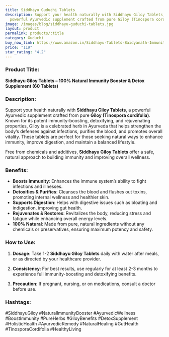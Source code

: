 ```yaml
---
title: Siddhayu Guduchi Tablets
description: Support your health naturally with Siddhayu Giloy Tablets, a
  powerful Ayurvedic supplement crafted from pure Giloy (Tinospora cordifolia).
image: /images/blog/siddhayu-guduchi-tablets.jpg
layout: product
permalink: products/:title
category: Guduchi
buy_now_link: https://www.amazon.in/Siddhayu-Tablets-Baidyanath-Immunity-Purification/dp/B09K5H22QL/ref=sr_1_22_sspa?crid=1TX1M06Q0LCMB&tag=m0150-21
price: "119"
star_rating: "4.2"
---
```

### Product Title:
**Siddhayu Giloy Tablets – 100% Natural Immunity Booster & Detox Supplement (60 Tablets)**

### Description:
Support your health naturally with **Siddhayu Giloy Tablets**, a powerful Ayurvedic supplement crafted from pure **Giloy (Tinospora cordifolia)**. Known for its potent immunity-boosting, detoxifying, and rejuvenating properties, Giloy is a celebrated herb in Ayurveda that helps strengthen the body’s defenses against infections, purifies the blood, and promotes overall vitality. These tablets are perfect for those seeking natural ways to enhance immunity, improve digestion, and maintain a balanced lifestyle.

Free from chemicals and additives, **Siddhayu Giloy Tablets** offer a safe, natural approach to building immunity and improving overall wellness.

### Benefits:
- **Boosts Immunity**: Enhances the immune system’s ability to fight infections and illnesses.
- **Detoxifies & Purifies**: Cleanses the blood and flushes out toxins, promoting internal wellness and healthier skin.
- **Supports Digestion**: Helps with digestive issues such as bloating and indigestion, improving gut health.
- **Rejuvenates & Restores**: Revitalizes the body, reducing stress and fatigue while enhancing overall energy levels.
- **100% Natural**: Made from pure, natural ingredients without any chemicals or preservatives, ensuring maximum potency and safety.

### How to Use:
1. **Dosage**: Take 1-2 **Siddhayu Giloy Tablets** daily with water after meals, or as directed by your healthcare provider.
   
2. **Consistency**: For best results, use regularly for at least 2-3 months to experience full immunity-boosting and detoxifying benefits.

3. **Precaution**: If pregnant, nursing, or on medications, consult a doctor before use.

### Hashtags:
#SiddhayuGiloy #NaturalImmunityBooster #AyurvedicWellness #BoostImmunity #PureHerbs #GiloyBenefits #DetoxSupplement #HolisticHealth #AyurvedicRemedy #NaturalHealing #GutHealth #TinosporaCordifolia #HealthyLiving
